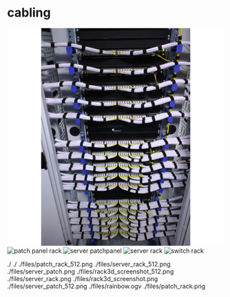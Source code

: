 # cabling
[![switch rack](files/switch_rack_512.png)](files/switch_rack.png)
![patch panel rack](files/patch_rack.png?raw=true "patch panel rack")
![server patchpanel](files/server_patch.png?raw=true "server patchpanel")
![server rack](files/server_rack.png?raw=true "server rack")
![switch rack](files/switch_rack.png?raw=true "switch rack")

./
./
./files/patch_rack_512.png
./files/server_rack_512.png
./files/server_patch.png
./files/rack3d_screenshot_512.png
./files/server_rack.png
./files/rack3d_screenshot.png
./files/server_patch_512.png
./files/rainbow.ogv
./files/patch_rack.png